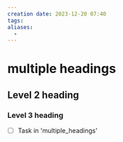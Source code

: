 ```yaml
---
creation date: 2023-12-20 07:40
tags:
aliases:
  -
---
```


# multiple headings

## Level 2 heading

### Level 3 heading

- [ ] Task in 'multiple_headings'
